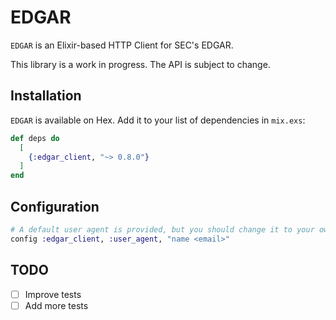 # EDGAR

`EDGAR` is an Elixir-based HTTP Client for SEC's EDGAR.

This library is a work in progress. The API is subject to change.

## Installation

`EDGAR` is available on Hex. Add it to your list of dependencies in `mix.exs`:

```elixir
def deps do
  [
    {:edgar_client, "~> 0.8.0"}
  ]
end
```

## Configuration

```elixir
# A default user agent is provided, but you should change it to your own to prevent your requests from being blocked.
config :edgar_client, :user_agent, "name <email>"
```

## TODO
- [ ] Improve tests
- [ ] Add more tests
